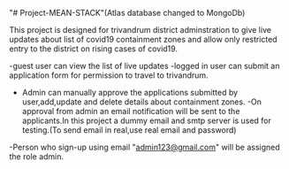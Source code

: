 "# Project-MEAN-STACK"(Atlas database changed to MongoDb)

This project is designed for trivandrum district adminstration to give live updates about list of covid19 containment zones and allow only restricted entry to the district on rising cases of covid19.

-guest user can view the list of live updates
-logged in user can submit an application form for permission  to travel to trivandrum.
- Admin can manually approve the applications submitted by user,add,update and delete details about containment zones.
-On approval from admin an email notification will be sent to the applicants.In this project a dummy email and smtp server is used for testing.(To send email in real,use real email and password)

-Person who sign-up using email "admin123@gmail.com" will be assigned the role admin.

